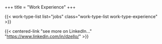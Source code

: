 +++
title = "Work Experience"
+++

{{< work-type-list list="jobs" class="work-type-list work-type-experience" >}}

{{< centered-link "see more on LinkedIn..." "https://www.linkedin.com/in/dzello/" >}}
